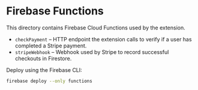 # Firebase Functions

This directory contains Firebase Cloud Functions used by the extension.

- `checkPayment` – HTTP endpoint the extension calls to verify if a user has completed a Stripe payment.
- `stripeWebhook` – Webhook used by Stripe to record successful checkouts in Firestore.

Deploy using the Firebase CLI:

```bash
firebase deploy --only functions
```
